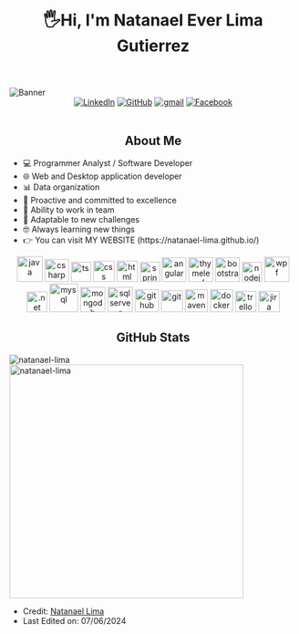 <body>
    <header>
         <div align="center"><h1 align="center"> 🖐Hi, I'm Natanael Ever Lima Gutierrez</h1></div>
    </header>
    <img src="https://i.postimg.cc/9FBXqjzT/banner-github-2.png" alt="Banner" class="banner">
    <div align=center>
        <a href="https://www.linkedin.com/in/natanael-ever-lima-gutierrez-9bb695259/"><img src="https://img.shields.io/badge/Linkedin-0077b5?style=flat&logo=linkedin" alt="LinkedIn" /></a>
        <a href="https://github.com/natanael-lima"><img src="https://img.shields.io/badge/GitHub-214A57?style=flat&logo=github&logoColor=white" alt="GitHub" /></a>
        <a href="lima73777@gmail.com"><img src="https://img.shields.io/badge/Gmail-C52943?style=flat&logo=gmail&logoColor=white" alt="gmail" /></a>
        <a href="https://www.facebook.com/natanael1999/"><img src="https://img.shields.io/badge/Facebook-1b155d?style=flat&logo=facebook&logoColor=white" alt="Facebook" /></a>
    </div>
    <div align=left>
        <br>
   <h2 align="center">About Me</h2>
               <ul>
                   <li>💻 Programmer Analyst / Software Developer</li>
                   <li>🌐 Web and Desktop application developer</li>
                   <li>📊 Data organization</li>
                   <li>🚀 Proactive and committed to excellence</li>
                   <li>🤝 Ability to work in team</li>
                   <li>🔧 Adaptable to new challenges</li>
                   <li>🤓 Always learning new things</li>
                   <li>👉 You can visit MY WEBSITE (https://natanael-lima.github.io/) </li>
               </ul>
            <p align="center">
            <img src="https://cdn.jsdelivr.net/gh/devicons/devicon@latest/icons/java/java-original.svg" alt="java" width="45" height="45"/>
            <img src="https://www.svgrepo.com/show/452184/csharp.svg" alt="csharp" width="42" height="40"/>
            <img src="https://cdn.jsdelivr.net/gh/devicons/devicon@latest/icons/typescript/typescript-original.svg" alt="ts" width="35" height="35"/> 
            <img src="https://cdn.jsdelivr.net/gh/devicons/devicon@latest/icons/css3/css3-original.svg" alt="css" width="37" height="37"/> 
            <img src="https://cdn.jsdelivr.net/gh/devicons/devicon@latest/icons/html5/html5-original.svg" alt="html" width="37" height="37"/>   
            <img src="https://cdn.jsdelivr.net/gh/devicons/devicon@latest/icons/spring/spring-original.svg" alt="spring" width="35" height="35"/>
            <img src="https://www.svgrepo.com/show/452156/angular.svg" alt="angular" width="43" height="43"/>
            <img src="https://img.icons8.com/color/48/thymeleaf.png" alt="thymeleaf" width="43" height="43"/>
            <img src="https://img.icons8.com/color/48/bootstrap--v2.png" alt="bootstrap" width="43" height="43"/>
            <img src="https://cdn.jsdelivr.net/gh/devicons/devicon@latest/icons/nodejs/nodejs-original.svg" alt="nodejs" width="35" height="35"/>
            <img src="https://logosandtypes.com/wp-content/uploads/2020/07/microsoft-net.svg" alt="wpf" width="44" height="44"/> 
            <img src="https://upload.wikimedia.org/wikipedia/commons/thumb/7/7d/Microsoft_.NET_logo.svg/456px-Microsoft_.NET_logo.svg.png" alt=".net" width="36" height="36"/>   
            <img src="https://img.icons8.com/fluency/48/my-sql.png" alt="mysql" width="50" height="50"/> 
            <img src="https://img.icons8.com/color/48/mongodb.png" alt="mongodb" width="44" height="44"/> 
            <img src="https://img.icons8.com/color/48/microsoft-sql-server.png" alt="sqlserver" width="44" height="44"/>  
            <img src="https://img.icons8.com/color-glass/48/github--v1.png" alt="github" width="42" height="40"/> 
            <img src="https://cdn.jsdelivr.net/gh/devicons/devicon@latest/icons/git/git-original.svg" alt="git" width="38" height="38"/> 
            <img src="https://www.svgrepo.com/show/373829/maven.svg" alt="maven" width="40" height="40"/>
            <img src="https://www.svgrepo.com/show/452192/docker.svg" alt="docker" width="40" height="40"/> 
            <img src="https://cdn.jsdelivr.net/gh/devicons/devicon@latest/icons/trello/trello-plain.svg" alt="trello" width="37" height="37"/>
            <img src="https://cdn.jsdelivr.net/gh/devicons/devicon@latest/icons/jira/jira-original.svg" alt="jira" width="37" height="37"/> 
            </p>
 <h2 align="center">GitHub Stats</h2>
    <p>
    <img align="left" src="https://github-readme-stats.vercel.app/api/top-langs?username=natanael-lima&show_icons=true&locale=en&layout=compact" alt="natanael-lima" />
    </p>
    <p>&nbsp;
    <img align="center" src="https://github-readme-stats.vercel.app/api?username=natanael-lima&show_icons=true&locale=en" alt="natanael-lima" width="410" />
    </p>
</body>

* Credit: [Natanael Lima](https://github.com/natanael-lima)
* Last Edited on: 07/06/2024
